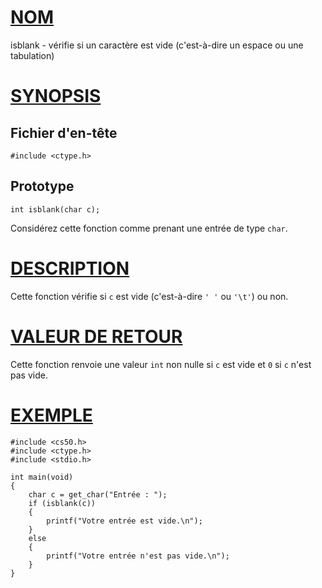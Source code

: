 # [NOM](#nom)

isblank - vérifie si un caractère est vide (c'est-à-dire un espace ou une tabulation)

# [SYNOPSIS](#synopsis)

## Fichier d'en-tête

    #include <ctype.h>

## Prototype

    int isblank(char c);

Considérez cette fonction comme prenant une entrée de type `char`.

# [DESCRIPTION](#description)

Cette fonction vérifie si `c` est vide (c'est-à-dire `' '` ou `'\t'`) ou non.

# [VALEUR DE RETOUR](#valeur-de-retour)

Cette fonction renvoie une valeur `int` non nulle si `c` est vide et `0` si `c` n'est pas vide.

# [EXEMPLE](#exemple)

    #include <cs50.h>
    #include <ctype.h>
    #include <stdio.h>

    int main(void)
    {
        char c = get_char("Entrée : ");
        if (isblank(c))
        {
            printf("Votre entrée est vide.\n");
        }
        else
        {
            printf("Votre entrée n'est pas vide.\n");
        }
    }